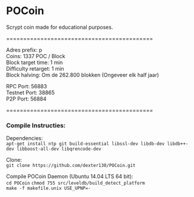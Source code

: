 # POCoin

Scrypt coin made for educational purposes.
 
===========================================

Adres prefix: p  
Coins: 					1337 POC / Block  
Block target time: 		1 min  
Difficulty retarget: 	1 min  
Block halving: 			Om de 262.800 blokken (Ongeveer elk half jaar)  


RPC Port:				56883  
Testnet Port:			38865  
P2P Port:				56884  

===========================================

### Compile Instructies: 
Dependencies:  
`apt-get install ntp git build-essential libssl-dev libdb-dev libdb++-dev libboost-all-dev libqrencode-dev`

Clone:  
`git clone https://github.com/dexter130/POCoin.git`

Compile POCoin Daemon (Ubuntu 14.04 LTS 64 bit):  
`cd POCoin` 
`chmod 755 src/leveldb/build_detect_platform`   
`make -f makefile.unix USE_UPNP=-`